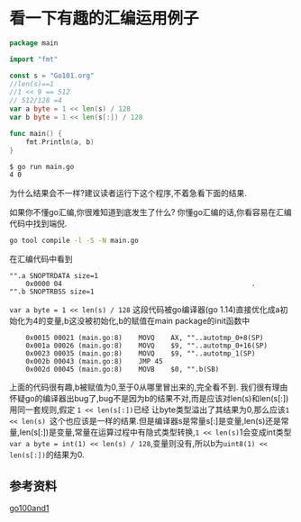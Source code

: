 # 看一下有趣的汇编运用例子

```go
package main

import "fmt"

const s = "Go101.org"
//len(s)==1
//1 << 9 == 512
// 512/128 =4
var a byte = 1 << len(s) / 128
var b byte = 1 << len(s[:]) / 128

func main() {
	fmt.Println(a, b)
}
 ```

 ```bash
$ go run main.go
4 0
 ```

为什么结果会不一样?建议读者运行下这个程序,不着急看下面的结果.

如果你不懂go汇编,你很难知道到底发生了什么? 你懂go汇编的话,你看容易在汇编代码中找到端倪.

```bash
go tool compile -l -S -N main.go
```

在汇编代码中看到
```
"".a SNOPTRDATA size=1
	0x0000 04                                               .
"".b SNOPTRBSS size=1
```

`var a byte = 1 << len(s) / 128` 这段代码被go编译器(go 1.14)直接优化成a初始化为4的变量,b这没被初始化,b的赋值在main package的init函数中

```
	0x0015 00021 (main.go:8)	MOVQ	AX, ""..autotmp_0+8(SP)
	0x001a 00026 (main.go:8)	MOVQ	$9, ""..autotmp_0+16(SP)
	0x0023 00035 (main.go:8)	MOVQ	$9, ""..autotmp_1(SP)
	0x002b 00043 (main.go:8)	JMP	45
	0x002d 00045 (main.go:8)	MOVB	$0, "".b(SB)
```

上面的代码很有趣,b被赋值为0,至于0从哪里冒出来的,完全看不到.
我们很有理由怀疑go的编译器出bug了,bug不是因为b的结果不对,而是应该对len(s)和len(s[:])用同一套规则,假定 `1 << len(s[:])`已经 让byte类型溢出了其结果为0,那么应该`1 << len(s) `这个也应该是一样的结果.但是编译器s是常量s[:]是变量,len(s)还是常量,len(s[:])是变量,常量在运算过程中有隐式类型转换,`1 << len(s)`1会变成int类型`var a byte = int(1) << len(s) / 128`,变量则没有,所以b为`uint8(1) << len(s[:])`的结果为0.


## 参考资料

[go100and1](https://twitter.com/go100and1/status/1309188138015760385)